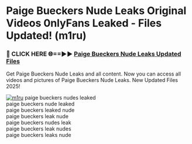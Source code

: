 # Paige Bueckers Nude Leaks Original Videos 0nlyFans Leaked - Files Updated! (m1ru)

<h3>🔴 CLICK HERE 🌐==►► <a href="https://tinyurl.com/5h6xmrr3" rel="nofollow">Paige Bueckers Nude Leaks Updated Files</a></h3>

Get Paige Bueckers Nude Leaks and all content. Now you can access all videos and pictures of Paige Bueckers Nude Leaks. New Updated Files 2025!

[![m1ru](https://i.imgur.com/KVD873Z.gif)](https://tinyurl.com/5h6xmrr3)
paige bueckers nudes leaked<br>
paige bueckers nude leaked<br>
paige bueckers leaked nude<br>
paige bueckers leak nude<br>
paige bueckers nudes leak<br>
paige bueckers leak nudes<br>
paige bueckers leaks nude